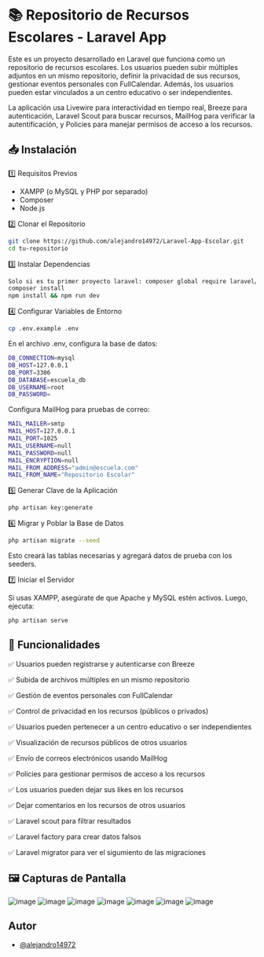 
# 📚 Repositorio de Recursos Escolares - Laravel App

Este es un proyecto desarrollado en Laravel que funciona como un repositorio de recursos escolares. Los usuarios pueden subir múltiples adjuntos en un mismo repositorio, definir la privacidad de sus recursos, gestionar eventos personales con FullCalendar. Además, los usuarios pueden estar vinculados a un centro educativo o ser independientes.

La aplicación usa Livewire para interactividad en tiempo real, Breeze para autenticación, Laravel Scout para buscar recursos, MailHog para verificar la autentificación, y Policies para manejar permisos de acceso a los recursos.


## 📥 Instalación

1️⃣ Requisitos Previos
- XAMPP (o MySQL y PHP por separado)
- Composer
- Node.js

2️⃣ Clonar el Repositorio

```bash
git clone https://github.com/alejandro14972/Laravel-App-Escolar.git
cd tu-repositorio
```
3️⃣ Instalar Dependencias
```bash
Solo si es tu primer proyecto laravel: composer global require laravel/installer php.ini desactivar extension=zip
composer install
npm install && npm run dev
```
4️⃣ Configurar Variables de Entorno
```bash
cp .env.example .env
```
En el archivo .env, configura la base de datos:
```bash
DB_CONNECTION=mysql
DB_HOST=127.0.0.1
DB_PORT=3306
DB_DATABASE=escuela_db
DB_USERNAME=root
DB_PASSWORD=
```
Configura MailHog para pruebas de correo:

```bash
MAIL_MAILER=smtp
MAIL_HOST=127.0.0.1
MAIL_PORT=1025
MAIL_USERNAME=null
MAIL_PASSWORD=null
MAIL_ENCRYPTION=null
MAIL_FROM_ADDRESS="admin@escuela.com"
MAIL_FROM_NAME="Repositorio Escolar"
```
5️⃣ Generar Clave de la Aplicación

```bash
php artisan key:generate
```
6️⃣ Migrar y Poblar la Base de Datos
```bash
php artisan migrate --seed
```
Esto creará las tablas necesarias y agregará datos de prueba con los seeders.

7️⃣ Iniciar el Servidor

Si usas XAMPP, asegúrate de que Apache y MySQL estén activos. Luego, ejecuta:
```bash
php artisan serve
```
## 📌 Funcionalidades

✅ Usuarios pueden registrarse y autenticarse con Breeze

✅ Subida de archivos múltiples en un mismo repositorio

✅ Gestión de eventos personales con FullCalendar

✅ Control de privacidad en los recursos (públicos o privados)

✅ Usuarios pueden pertenecer a un centro educativo o ser independientes

✅ Visualización de recursos públicos de otros usuarios

✅ Envío de correos electrónicos usando MailHog

✅ Policies para gestionar permisos de acceso a los recursos

✅ Los usuarios pueden dejar sus likes en los recursos 

✅ Dejar comentarios en los  recursos de otros usuarios

✅ Laravel scout para filtrar resultados

✅ Laravel factory para crear datos falsos

✅ Laravel migrator para ver el sigumiento de las migraciones

## 🖼 Capturas de Pantalla
![image](https://github.com/user-attachments/assets/07213f9c-71c4-4a31-bacb-fc20f483b27b)
![image](https://github.com/user-attachments/assets/dea0ac37-24d3-460a-bef9-5f65cdab0e24)
![image](https://github.com/user-attachments/assets/79699666-9f5d-4e6c-9be5-a65cb73484d1)
![image](https://github.com/user-attachments/assets/c0d4124f-9113-4918-82b7-83ca7d0e315e)
![image](https://github.com/user-attachments/assets/6f63e207-de0f-4820-bad5-9d22f2dd47c1)
![image](https://github.com/user-attachments/assets/8ae389ee-51d6-4c43-a257-d5bda61050d9)
![image](https://github.com/user-attachments/assets/9cac1b2e-8b7a-47ab-bbe0-6a9f734219b0)










## Autor

- [@alejandro14972](https://github.com/alejandro14972)

